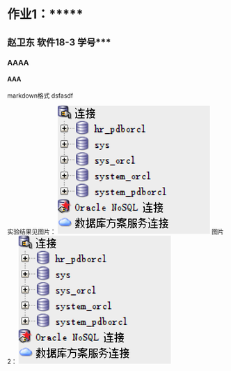 # 作业1：*****
## 赵卫东 软件18-3 学号***
### AAAA
#### AAA

markdown格式
dsfasdf

实验结果见图片：
![](pict1.png)
图片2：
![](pict1.png)
